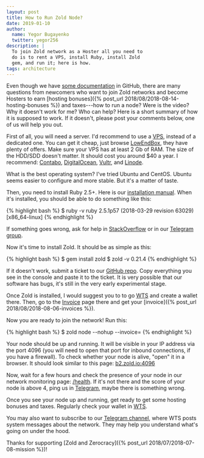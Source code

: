 ```yaml
---
layout: post
title: How to Run Zold Node?
date: 2019-01-10
author:
  name: Yegor Bugayenko
  twitter: yegor256
description: |
  To join Zold network as a Hoster all you need to
  do is to rent a VPS, install Ruby, install Zold
  gem, and run it; here is how.
tags: architecture
---
```


Even though we have [some documentation](https://github.com/zold-io/zold#how-to-start-a-node)
in GitHub, there are many
questions from newcomers who want to join Zold networks and become
Hosters to earn [hosting bonuses]({% post_url 2018/08/2018-08-14-hosting-bonuses %})
and taxes---how to run a node? Were
is the video? Why it doesn't work for me? Who can help? Here is a short
summary of how it is supposed to work. If it doesn't, please post your
comments below, one of us will help you out.

<!--more-->

First of all, you will need a server. I'd recommend to use
a [VPS](https://en.wikipedia.org/wiki/Virtual_private_server),
instead of a dedicated one. You can get it cheap, just browse
[LowEndBox](https://lowendbox.com/), they have plenty of offers. Make sure
your VPS has at least 2 Gb of RAM. The size of the HDD/SDD
doesn't matter. It should cost you around $40 a year.
I recommend:
[Contabo](https://contabo.com/?show=vps),
[DigitalOcean](https://www.digitalocean.com),
[Vultr](https://www.vultr.com/),
and
[Linode](https://www.linode.com/pricing).

What is the best operating system? I've tried Ubuntu and CentOS. Ubuntu seems
easier to configure and more stable. But it's a matter of taste.

Then, you need to install Ruby 2.5+. Here is our
[installation manual](https://github.com/zold-io/zold/blob/master/INSTALL.md).
When it's installed, you should be able to do something like this:

{% highlight bash %}
$ ruby -v
ruby 2.5.1p57 (2018-03-29 revision 63029) [x86_64-linux]
{% endhighlight %}

If something goes wrong, ask for help in
[StackOverflow](https://stackoverflow.com) or in our
[Telegram group](https://t.me/zold_io).

Now it's time to install Zold. It should be as simple as this:

{% highlight bash %}
$ gem install zold
$ zold -v
0.21.4
{% endhighlight %}

If it doesn't work, submit a ticket to our
[GitHub repo](https://github.com/zold-io/zold). Copy everything you see
in the console and paste it to the ticket. It is very possible that our
software has bugs, it's still in the very early experimental stage.

Once Zold is installed, I would suggest you to to go [WTS](https://wts.zold.io)
and create a wallet there. Then, go to the [Invoice](https://wts.zold.io/invoice) page there and get
your [invoice]({% post_url 2018/08/2018-08-06-invoices %}).

Now you are ready to join the network! Run this:

{% highlight bash %}
$ zold node --nohup --invoice=<your invoice>
{% endhighlight %}

Your node should be up and running. It will be visible in your IP address
via the port 4096 (you will need to open that port for inbound connections,
if you have a firewall). To check whether your node is alive,
"open" it in a browser. It should look similar to this page:
[b2.zold.io:4096](http://b2.zold.io:4096/])

Now, wait for a few hours and check the presence of your node in
our network monitoring page: [/health](http://www.zold.io/health.html).
If it's not there and the score of your node is above 4, ping us in
[Telegram](https://t.me/zold_io), maybe there is something wrong.

Once you see your node up and running, get ready to get some hosting bonuses
and taxes. Regularly check your wallet in [WTS](https://wts.zold.io).

You may also want to subscribe to our [Telegram channel](https://t.me/zold_wts),
where WTS posts system messages about the network. They may help you understand
what's going on under the hood.

Thanks for supporting [Zold and Zerocracy]({% post_url 2018/07/2018-07-08-mission %})!
